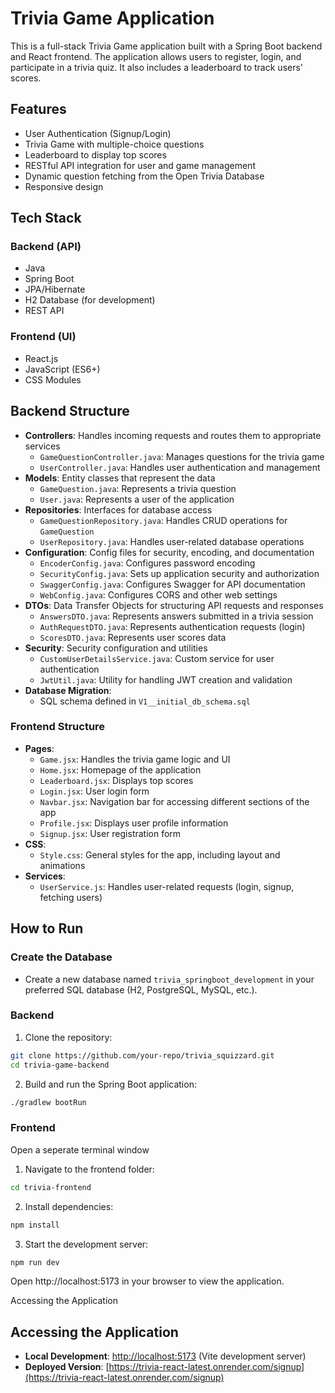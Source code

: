 # Trivia Game Application

This is a full-stack Trivia Game application built with a Spring Boot backend and React frontend. The application allows users to register, login, and participate in a trivia quiz. It also includes a leaderboard to track users' scores.

## Features

- User Authentication (Signup/Login)
- Trivia Game with multiple-choice questions
- Leaderboard to display top scores
- RESTful API integration for user and game management
- Dynamic question fetching from the Open Trivia Database
- Responsive design

## Tech Stack

### Backend (API)
- Java
- Spring Boot
- JPA/Hibernate
- H2 Database (for development)
- REST API

### Frontend (UI)
- React.js
- JavaScript (ES6+)
- CSS Modules

## Backend Structure

- **Controllers**: Handles incoming requests and routes them to appropriate services
  - `GameQuestionController.java`: Manages questions for the trivia game
  - `UserController.java`: Handles user authentication and management
- **Models**: Entity classes that represent the data
  - `GameQuestion.java`: Represents a trivia question
  - `User.java`: Represents a user of the application
- **Repositories**: Interfaces for database access
  - `GameQuestionRepository.java`: Handles CRUD operations for `GameQuestion`
  - `UserRepository.java`: Handles user-related database operations
- **Configuration**: Config files for security, encoding, and documentation
  - `EncoderConfig.java`: Configures password encoding
  - `SecurityConfig.java`: Sets up application security and authorization
  - `SwaggerConfig.java`: Configures Swagger for API documentation
  - `WebConfig.java`: Configures CORS and other web settings
- **DTOs**: Data Transfer Objects for structuring API requests and responses
  - `AnswersDTO.java`: Represents answers submitted in a trivia session
  - `AuthRequestDTO.java`: Represents authentication requests (login)
  - `ScoresDTO.java`: Represents user scores data
- **Security**: Security configuration and utilities
  - `CustomUserDetailsService.java`: Custom service for user authentication
  - `JwtUtil.java`: Utility for handling JWT creation and validation
- **Database Migration**: 
  - SQL schema defined in `V1__initial_db_schema.sql`

### Frontend Structure

- **Pages**:
  - `Game.jsx`: Handles the trivia game logic and UI
  - `Home.jsx`: Homepage of the application
  - `Leaderboard.jsx`: Displays top scores
  - `Login.jsx`: User login form
  - `Navbar.jsx`: Navigation bar for accessing different sections of the app
  - `Profile.jsx`: Displays user profile information
  - `Signup.jsx`: User registration form
- **CSS**:
  - `Style.css`: General styles for the app, including layout and animations
- **Services**:
  - `UserService.js`: Handles user-related requests (login, signup, fetching users)

## How to Run

### Create the Database
- Create a new database named `trivia_springboot_development` in your preferred SQL database (H2, PostgreSQL, MySQL, etc.).

### Backend
1. Clone the repository:
```bash
git clone https://github.com/your-repo/trivia_squizzard.git
cd trivia-game-backend
```
2. Build and run the Spring Boot application:
```bash
./gradlew bootRun
```
### Frontend
Open a seperate terminal window
1. Navigate to the frontend folder:
```bash
cd trivia-frontend
```
2. Install dependencies:
```bash
npm install
```
3. Start the development server:
```bash
npm run dev
```
Open http://localhost:5173 in your browser to view the application.

Accessing the Application

## Accessing the Application

- **Local Development**: [http://localhost:5173](http://localhost:5173) (Vite development server)
- **Deployed Version**: [https://trivia-react-latest.onrender.com/signup](https://trivia-react-latest.onrender.com/signup)

